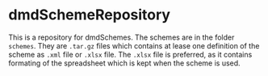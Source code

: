# dmdSchemeRepository
This is a repository for dmdSchemes. The schemes are in the folder `schemes`. They are `.tar.gz` files which contains at lease one definition of the scheme as `.xml` file or `.xlsx` file.
The `.xlsx` file is preferred, as it contains formating of the spreadsheet which is kept when the scheme is used.

